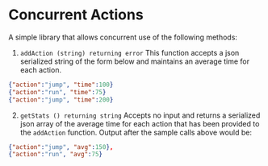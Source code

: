 # Concurrent Actions

A simple library that allows concurrent use of the following methods:

1. `addAction (string) returning error`
    This function accepts a json serialized string of the form below and maintains an average time for each action.

```json
{"action":"jump", "time":100}
{"action":"run", "time":75}
{"action":"jump", "time":200}
```

2. `getStats () returning string`
    Accepts no input and returns a serialized json array of the average time for each action that has been provided to the `addAction` function.
    Output after the sample calls above would be:

```json
{"action":"jump", "avg":150},
{"action":"run", "avg":75}
```

